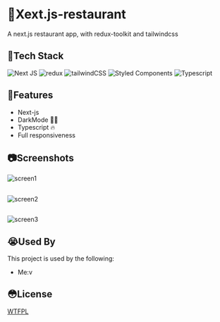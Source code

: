 
# 🤯Xext.js-restaurant

A next.js restaurant app, with redux-toolkit and tailwindcss



## 🥵Tech Stack

![Next JS](https://img.shields.io/badge/Next-black?style=for-the-badge&logo=next.js&logoColor=white) ![redux](https://img.shields.io/badge/Redux-593D88?style=for-the-badge&logo=redux&logoColor=white)  ![tailwindCSS](https://img.shields.io/badge/Tailwind_CSS-38B2AC?style=for-the-badge&logo=tailwind-css&logoColor=white) ![Styled Components](https://img.shields.io/badge/styled--components-DB7093?style=for-the-badge&logo=styled-components&logoColor=white) ![Typescript](https://img.shields.io/badge/TypeScript-007ACC?style=for-the-badge&logo=typescript&logoColor=white) 

 
## 🦄Features

- Next-js
- DarkMode 🐱‍👤
- Typescript 🔥
- Full responsiveness


## 📷Screenshots


![screen1](https://user-images.githubusercontent.com/45109516/135887679-9d760f00-45da-41a7-baa7-e1ffe88f6ea0.png)



## 



![screen2](https://user-images.githubusercontent.com/45109516/135887676-5ae5a9d8-5232-4ea8-8a97-37d8855e476a.png)



## 


![screen3](https://user-images.githubusercontent.com/45109516/135887678-4f1667ce-b754-49f8-a62d-ebb6c9f888fb.png)


  
## 😭Used By

This project is used by the following:

- Me:v

  
## 😳License

[WTFPL](http://www.wtfpl.net/about/)

  
